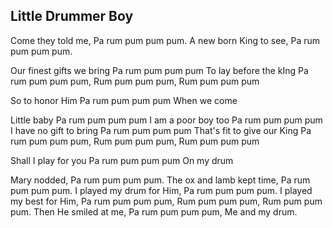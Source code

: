 ## Little Drummer Boy

Come they told me,
Pa rum pum pum pum.
A new born King to see,
Pa rum pum pum pum.

Our finest gifts we bring
Pa rum pum pum pum
To lay before the kIng
Pa rum pum pum pum,
Rum pum pum pum,
Rum pum pum pum

So to honor Him
Pa rum pum pum pum
When we come

Little baby
Pa rum pum pum pum
I am a poor boy too
Pa rum pum pum pum
I have no gift to bring
Pa rum pum pum pum
That's fit to give our King
Pa rum pum pum pum,
Rum pum pum pum,
Rum pum pum pum

Shall I play for you
Pa rum pum pum pum
On my drum

Mary nodded,
Pa rum pum pum pum.
The ox and lamb kept time,
Pa rum pum pum pum.
I played my drum for Him,
Pa rum pum pum pum.
I played my best for Him,
Pa rum pum pum pum,
Rum pum pum pum,
Rum pum pum pum.
Then He smiled at me,
Pa rum pum pum pum,
Me and my drum.
